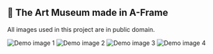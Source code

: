 ## 🎨 The Art Museum made in A-Frame
All images used in this project are in public domain.

![Demo image 1](https://github.com/user-attachments/assets/4b317013-dd85-416c-9a64-f8135a4052e7)
![Demo image 2](https://github.com/user-attachments/assets/a8e097ee-adad-4bfc-8d24-8a776f4841d6)
![Demo image 3](https://github.com/user-attachments/assets/6a7a32c5-4511-41fe-9a79-2fcccad5c692)
![Demo image 4](https://github.com/user-attachments/assets/65c5e7e1-3906-40ae-bfe9-0f6ed91ad4ba)
